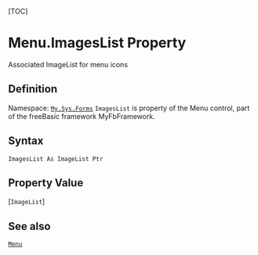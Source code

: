[TOC]
# Menu.ImagesList Property
Associated ImageList for menu icons
## Definition
Namespace: [`My.Sys.Forms`](My.Sys.Forms.md)
`ImagesList` is property of the Menu control, part of the freeBasic framework MyFbFramework.
## Syntax
```freeBasic
ImagesList As ImageList Ptr
```
## Property Value
[`ImageList`]
## See also
[`Menu`](Menu.md)
